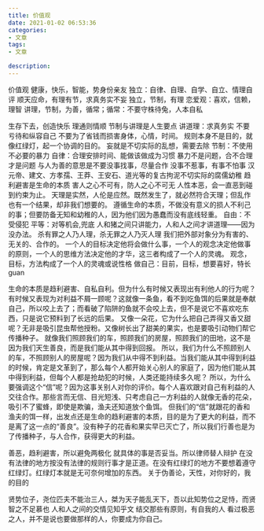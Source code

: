 ```yaml
---
title: 价值观
date: 2021-01-02 06:53:36
categories:
- 文章
tags:
- 文章

description:
--- 
```



价值观
健康，快乐，智能，势身份亲友
独立：自律、自理、自学、自立、情理自评
顺天应命，有理有节，求真务实不妄
独立，节制，有理
恋爱观：喜欢，信赖，理智
讲理，节制，为善，循常；循常：不要守株待兔，人本自私
<!-- more --> 

生存下去，创造快乐
理通则情顺
节制与讲理是人生要点
讲道理：求真务实
不要亏待和纵容自己
不要为了省钱而损害身体，心情，时间。
规则本身不是目的，就像红绿灯，起一个协调的目的。
妄就是不切实际的乱想，需要去除
节制：不使用不必要的暴力
自律：合理安排时间、能做该做成为习惯
暴力不是问题，合不合理才是问题
与人为善的意思是不要没事找事，尽量合作
没事不惹事，有事不怕事
汉元帝、建文、方孝孺、王莽、王安石、道光等的复古拘泥不切实际的腐儒幼稚
趋利避害是生命的本质
害人之心不可有，防人之心不可无
人性本恶，会一直恶到碰到约束为止。
天理是实然，人伦是应然。既然发生了，就必然符合天理；但乱作也有一个结果，却非我们想要的。
遵循生命的本质，不做没有意义的损人不利己的事；但要防备无知和幼稚的人，因为他们因为愚蠢而没有底线轻重。
自由：不受侵犯
平等：对等机会,兜底
人和猪之间只讲能力，人和人之间才讲道理——因为没办法。
杀有罪之人乃人理，杀无罪之人乃灭人理
我们把外部对象分为有害的、无关的、合作的。
一个人的目标决定他将会做什么事，一个人的观念决定他做事的原则，一个人的思维方法决定他的才华，这三者构成了一个人的灵魂。
观念，目标，方法构成了一个人的灵魂或说性格
做自己：目前，目标，想要喜好，特长
guan

生命的本质是趋利避害、自私自利。但为什么有时候又表现出有利他人的行为呢？有时候又表现为对利益不屑一顾呢？这就像一条鱼，看不到吃鱼饵的后果就是奉献自己，所以咬上去了；而看破了陷阱的鱼就不会咬上去，但不是说它不喜欢吃东西，只是说它预料到了长远的后果。
又像一朵花，它为什么把自己弄得又香又甜呢？无非是吸引昆虫帮他授粉。又像树长出了甜美的果实，也是要吸引动物们帮它传播种子。
就像我们照顾我们的车，照顾我们的房屋，照顾我们的田地，这不是因为我们天生善良，而是我们能从其中得到回报。
所以，我们为什么不照顾别人的车，不照顾别人的房屋呢？因为我们从中得不到利益。当我们能从其中得到利益的时候，肯定是文革到了，那么每个人都开始关心别人的家庭了，因为他们能从其中得到利益，但每个人都是抢劫犯的时候，人类还能持续多久呢？
所以，为什么要强调这个“信”呢？因为这事关别人对你的评价。每个人喜欢跟对自己有利益的人交往合作。那些言而无信、目光短浅、只考虑自己一方利益的人就像无香的花朵，吸引不了蜜蜂，即使是欺骗，渔夫还知道放个鱼饵。
但我们的“信”就跟花的香和渔夫的饵一样，出发点还是生命的趋利避害的本质，目的是为了更大的利益，而不是离了这一点的“善良”。没有种子的花香和果实早已灭亡了，所以我们行善也是为了传播种子，与人合作，获得更大的利益。

善恶，趋利避害，所以避免两极化
就具体的事是否妥当。所以律师替人辩护
在没有法律的地方按没有法律的规则行事才是正道。在没有红绿灯的地方不要想着遵守红绿灯。红绿灯本就是无可奈何增加的东西。
关于伪善论，天性，对你好的，我的目的

贤势位子，尧位匹夫不能治三人，桀为天子能乱天下，吾以此知势位之足恃，而贤智之不足慕也
人和人之间的交情见知乎文
结交那些有原则，有自我的人
看过极恶之人，并不是说也要做那样的人，你要成为你自己。
